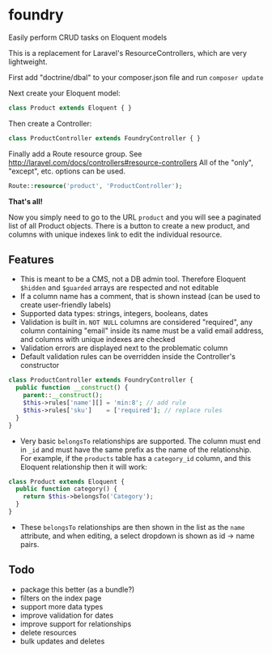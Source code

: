 foundry
=======

Easily perform CRUD tasks on Eloquent models

This is a replacement for Laravel's ResourceControllers, which are very lightweight.

First add "doctrine/dbal" to your composer.json file and run `composer update`

Next create your Eloquent model:

```php
class Product extends Eloquent { }
```

Then create a Controller:

```php
class ProductController extends FoundryController { }
```

Finally add a Route resource group. See http://laravel.com/docs/controllers#resource-controllers
All of the "only", "except", etc. options can be used.

```php
Route::resource('product', 'ProductController');
```

**That's all!**

Now you simply need to go to the URL `product` and you will see a paginated list of all Product objects. There is a button to create a new product, and columns with unique indexes link to edit the individual resource.

## Features

* This is meant to be a CMS, not a DB admin tool. Therefore Eloquent `$hidden` and `$guarded` arrays are respected and not editable
* If a column name has a comment, that is shown instead (can be used to create user-friendly labels)
* Supported data types: strings, integers, booleans, dates
* Validation is built in. `NOT NULL` columns are considered "required", any column containing "email" inside its name must be a valid email address, and columns with unique indexes are checked
* Validation errors are displayed next to the problematic column
* Default validation rules can be overridden inside the Controller's constructor

```php
class ProductController extends FoundryController {
  public function __construct() {
    parent::__construct();
    $this->rules['name'][] = 'min:8'; // add rule
    $this->rules['sku']    = ['required']; // replace rules
  }
}
```
* Very basic `belongsTo` relationships are supported. The column must end in `_id` and must have the same prefix as the name of the relationship. For example, if the `products` table has a `category_id` column, and this Eloquent relationship then it will work:

```php
class Product extends Eloquent {
  public function category() {
    return $this->belongsTo('Category');
  }
}
``` 

* These `belongsTo` relationships are then shown in the list as the `name` attribute, and when editing, a select dropdown is shown as id -> name pairs.

## Todo

* package this better (as a bundle?)
* filters on the index page
* support more data types
* improve validation for dates
* improve support for relationships
* delete resources
* bulk updates and deletes
